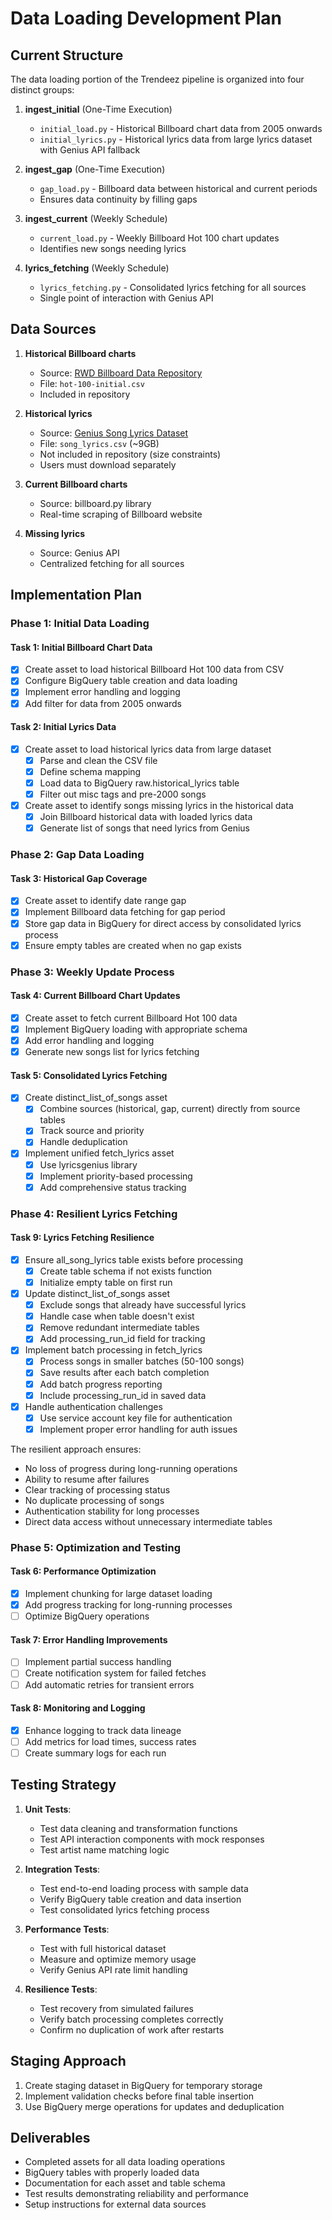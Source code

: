 # Data Loading Development Plan

## Current Structure

The data loading portion of the Trendeez pipeline is organized into four distinct groups:

1. **ingest_initial** (One-Time Execution)
   - `initial_load.py` - Historical Billboard chart data from 2005 onwards
   - `initial_lyrics.py` - Historical lyrics data from large lyrics dataset with Genius API fallback

2. **ingest_gap** (One-Time Execution)
   - `gap_load.py` - Billboard data between historical and current periods
   - Ensures data continuity by filling gaps

3. **ingest_current** (Weekly Schedule)
   - `current_load.py` - Weekly Billboard Hot 100 chart updates
   - Identifies new songs needing lyrics

4. **lyrics_fetching** (Weekly Schedule)
   - `lyrics_fetching.py` - Consolidated lyrics fetching for all sources
   - Single point of interaction with Genius API

## Data Sources

1. **Historical Billboard charts**
   - Source: [RWD Billboard Data Repository](https://github.com/utdata/rwd-billboard-data/tree/main/data-out)
   - File: `hot-100-initial.csv`
   - Included in repository

2. **Historical lyrics**
   - Source: [Genius Song Lyrics Dataset](https://www.kaggle.com/datasets/carlosgdcj/genius-song-lyrics-with-language-information)
   - File: `song_lyrics.csv` (~9GB)
   - Not included in repository (size constraints)
   - Users must download separately

3. **Current Billboard charts**
   - Source: billboard.py library
   - Real-time scraping of Billboard website

4. **Missing lyrics**
   - Source: Genius API
   - Centralized fetching for all sources

## Implementation Plan

### Phase 1: Initial Data Loading

#### Task 1: Initial Billboard Chart Data
- [x] Create asset to load historical Billboard Hot 100 data from CSV
- [x] Configure BigQuery table creation and data loading
- [x] Implement error handling and logging
- [x] Add filter for data from 2005 onwards

#### Task 2: Initial Lyrics Data
- [x] Create asset to load historical lyrics data from large dataset
  - [x] Parse and clean the CSV file
  - [x] Define schema mapping
  - [x] Load data to BigQuery raw.historical_lyrics table
  - [x] Filter out misc tags and pre-2000 songs
- [x] Create asset to identify songs missing lyrics in the historical data
  - [x] Join Billboard historical data with loaded lyrics data
  - [x] Generate list of songs that need lyrics from Genius

### Phase 2: Gap Data Loading

#### Task 3: Historical Gap Coverage
- [x] Create asset to identify date range gap
- [x] Implement Billboard data fetching for gap period
- [x] Store gap data in BigQuery for direct access by consolidated lyrics process
- [x] Ensure empty tables are created when no gap exists

### Phase 3: Weekly Update Process

#### Task 4: Current Billboard Chart Updates
- [x] Create asset to fetch current Billboard Hot 100 data
- [x] Implement BigQuery loading with appropriate schema
- [x] Add error handling and logging
- [x] Generate new songs list for lyrics fetching

#### Task 5: Consolidated Lyrics Fetching
- [x] Create distinct_list_of_songs asset
  - [x] Combine sources (historical, gap, current) directly from source tables
  - [x] Track source and priority
  - [x] Handle deduplication
- [x] Implement unified fetch_lyrics asset
  - [x] Use lyricsgenius library
  - [x] Implement priority-based processing
  - [x] Add comprehensive status tracking

### Phase 4: Resilient Lyrics Fetching

#### Task 9: Lyrics Fetching Resilience
- [x] Ensure all_song_lyrics table exists before processing
  - [x] Create table schema if not exists function
  - [x] Initialize empty table on first run
- [x] Update distinct_list_of_songs asset
  - [x] Exclude songs that already have successful lyrics
  - [x] Handle case when table doesn't exist
  - [x] Remove redundant intermediate tables
  - [x] Add processing_run_id field for tracking
- [x] Implement batch processing in fetch_lyrics
  - [x] Process songs in smaller batches (50-100 songs)
  - [x] Save results after each batch completion
  - [x] Add batch progress reporting
  - [x] Include processing_run_id in saved data
- [x] Handle authentication challenges
  - [x] Use service account key file for authentication
  - [x] Implement proper error handling for auth issues

The resilient approach ensures:
- No loss of progress during long-running operations
- Ability to resume after failures
- Clear tracking of processing status
- No duplicate processing of songs
- Authentication stability for long processes
- Direct data access without unnecessary intermediate tables

### Phase 5: Optimization and Testing

#### Task 6: Performance Optimization
- [x] Implement chunking for large dataset loading
- [x] Add progress tracking for long-running processes
- [ ] Optimize BigQuery operations

#### Task 7: Error Handling Improvements
- [ ] Implement partial success handling
- [ ] Create notification system for failed fetches
- [ ] Add automatic retries for transient errors

#### Task 8: Monitoring and Logging
- [x] Enhance logging to track data lineage
- [ ] Add metrics for load times, success rates
- [ ] Create summary logs for each run

## Testing Strategy

1. **Unit Tests**:
   - Test data cleaning and transformation functions
   - Test API interaction components with mock responses
   - Test artist name matching logic

2. **Integration Tests**:
   - Test end-to-end loading process with sample data
   - Verify BigQuery table creation and data insertion
   - Test consolidated lyrics fetching process

3. **Performance Tests**:
   - Test with full historical dataset
   - Measure and optimize memory usage
   - Verify Genius API rate limit handling

4. **Resilience Tests**:
   - Test recovery from simulated failures
   - Verify batch processing completes correctly
   - Confirm no duplication of work after restarts

## Staging Approach

1. Create staging dataset in BigQuery for temporary storage
2. Implement validation checks before final table insertion
3. Use BigQuery merge operations for updates and deduplication

## Deliverables

- Completed assets for all data loading operations
- BigQuery tables with properly loaded data
- Documentation for each asset and table schema
- Test results demonstrating reliability and performance
- Setup instructions for external data sources
